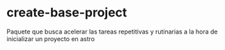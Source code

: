 # create-base-project
Paquete que busca acelerar las tareas repetitivas y rutinarias a la hora de inicializar un proyecto en astro
